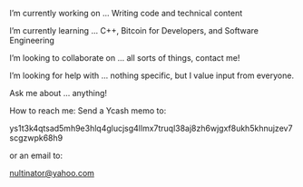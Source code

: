 

I’m currently working on ... Writing code and technical content

I’m currently learning ... C++, Bitcoin for Developers, and Software Engineering

I’m looking to collaborate on ... all sorts of things, contact me!

I’m looking for help with ... nothing specific, but I value input from everyone.

Ask me about ... anything!

How to reach me: Send a Ycash memo to:

ys1t3k4qtsad5mh9e3hlq4glucjsg4llmx7truql38aj8zh6wjgxf8ukh5khnujzev7scgzwpk68h9

or an email to:

nultinator@yahoo.com
